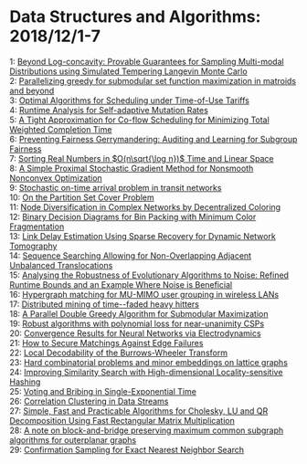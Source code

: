 # Data Structures and Algorithms: 2018/12/1-7  
1: [Beyond Log-concavity: Provable Guarantees for Sampling Multi-modal  Distributions using Simulated Tempering Langevin Monte Carlo](https://doi.org/10.48550/arXiv.1710.02736)  
2: [Parallelizing greedy for submodular set function maximization in  matroids and beyond](https://doi.org/10.48550/arXiv.1811.12568)  
3: [Optimal Algorithms for Scheduling under Time-of-Use Tariffs](https://doi.org/10.48550/arXiv.1811.12657)  
4: [Runtime Analysis for Self-adaptive Mutation Rates](https://doi.org/10.48550/arXiv.1811.12824)  
5: [A Tight Approximation for Co-flow Scheduling for Minimizing Total  Weighted Completion Time](https://doi.org/10.48550/arXiv.1707.04331)  
6: [Preventing Fairness Gerrymandering: Auditing and Learning for Subgroup  Fairness](https://doi.org/10.48550/arXiv.1711.05144)  
7: [Sorting Real Numbers in $O(n\sqrt{\log n})$ Time and Linear Space](https://doi.org/10.48550/arXiv.1801.00776)  
8: [A Simple Proximal Stochastic Gradient Method for Nonsmooth Nonconvex  Optimization](https://doi.org/10.48550/arXiv.1802.04477)  
9: [Stochastic on-time arrival problem in transit networks](https://doi.org/10.48550/arXiv.1808.04360)  
10: [On the Partition Set Cover Problem](https://doi.org/10.48550/arXiv.1809.06506)  
11: [Node Diversification in Complex Networks by Decentralized Coloring](https://doi.org/10.48550/arXiv.1811.11197)  
12: [Binary Decision Diagrams for Bin Packing with Minimum Color  Fragmentation](https://doi.org/10.48550/arXiv.1812.00059)  
13: [Link Delay Estimation Using Sparse Recovery for Dynamic Network  Tomography](https://doi.org/10.48550/arXiv.1812.00369)  
14: [Sequence Searching Allowing for Non-Overlapping Adjacent Unbalanced  Translocations](https://doi.org/10.48550/arXiv.1812.00421)  
15: [Analysing the Robustness of Evolutionary Algorithms to Noise: Refined  Runtime Bounds and an Example Where Noise is Beneficial](https://doi.org/10.48550/arXiv.1812.00966)  
16: [Hypergraph matching for MU-MIMO user grouping in wireless LANs](https://doi.org/10.48550/arXiv.1812.01241)  
17: [Distributed mining of time--faded heavy hitters](https://doi.org/10.48550/arXiv.1812.01450)  
18: [A Parallel Double Greedy Algorithm for Submodular Maximization](https://doi.org/10.48550/arXiv.1812.01591)  
19: [Robust algorithms with polynomial loss for near-unanimity CSPs](https://doi.org/10.48550/arXiv.1607.04787)  
20: [Convergence Results for Neural Networks via Electrodynamics](https://doi.org/10.48550/arXiv.1702.00458)  
21: [How to Secure Matchings Against Edge Failures](https://doi.org/10.48550/arXiv.1805.01299)  
22: [Local Decodability of the Burrows-Wheeler Transform](https://doi.org/10.48550/arXiv.1808.03978)  
23: [Hard combinatorial problems and minor embeddings on lattice graphs](https://doi.org/10.48550/arXiv.1812.01789)  
24: [Improving Similarity Search with High-dimensional Locality-sensitive  Hashing](https://doi.org/10.48550/arXiv.1812.01844)  
25: [Voting and Bribing in Single-Exponential Time](https://doi.org/10.48550/arXiv.1812.01852)  
26: [Correlation Clustering in Data Streams](https://doi.org/10.48550/arXiv.1812.02023)  
27: [Simple, Fast and Practicable Algorithms for Cholesky, LU and QR  Decomposition Using Fast Rectangular Matrix Multiplication](https://doi.org/10.48550/arXiv.1812.02056)  
28: [A note on block-and-bridge preserving maximum common subgraph algorithms  for outerplanar graphs](https://doi.org/10.48550/arXiv.1805.10754)  
29: [Confirmation Sampling for Exact Nearest Neighbor Search](https://doi.org/10.48550/arXiv.1812.02603)  